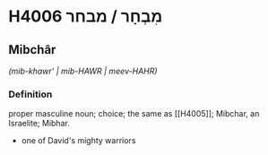 # H4006 מִבְחָר / מבחר

## Mibchâr

_(mib-khawr' | mib-HAWR | meev-HAHR)_

### Definition

proper masculine noun; choice; the same as [[H4005]]; Mibchar, an Israelite; Mibhar.

- one of David's mighty warriors
